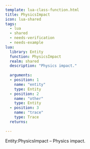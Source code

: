 ```yaml
---
template: lua-class-function.html
title: PhysicsImpact
icon: lua-shared
tags:
  - lua
  - shared
  - needs-verification
  - needs-example
lua:
  library: Entity
  function: PhysicsImpact
  realm: shared
  description: "Physics impact."
  
  arguments:
  - position: 1
    name: "entity"
    type: Entity
  - position: 2
    name: "other"
    type: Entity
  - position: 3
    name: "trace"
    type: Trace
  returns:
    
---
```


<div class="lua__search__keywords">
Entity:PhysicsImpact &#x2013; Physics impact.
</div>
